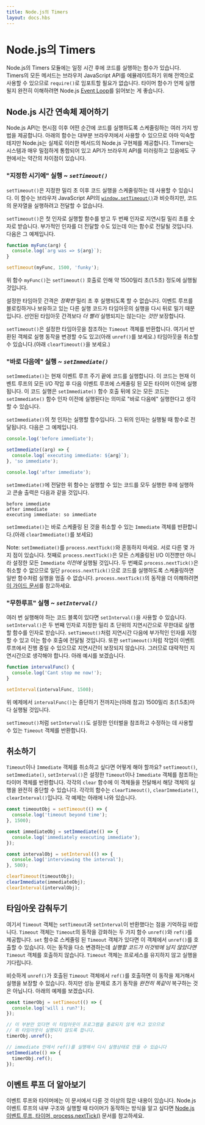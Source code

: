 ```yaml
---
title: Node.js의 Timers
layout: docs.hbs
---
```


<!--
# Timers in Node.js and beyond

The Timers module in Node.js contains functions that execute code after a set
period of time. Timers do not need to be imported via `require()`, since
all the methods are available globally to emulate the browser JavaScript API.
To fully understand when timer functions will be executed, it's a good idea to
read up on the Node.js
[Event Loop](/en/docs/guides/event-loop-timers-and-nexttick/).
-->

# Node.js의 Timers

Node.js의 Timers 모듈에는 일정 시간 후에 코드를 실행하는 함수가 있습니다. Timers의 모든 메서드는
브라우저 JavaScript API를 에뮬레이트하기 위해 전역으로 사용할 수 있으므로 `require()`로 임포트할
필요가 없습니다. 타이머 함수가 언제 실행될지 완전히 이해하려면 Node.js
[Event Loop](/en/docs/guides/event-loop-timers-and-nexttick/)를 읽어보는 게 좋습니다.

<!--
## Controlling the Time Continuum with Node.js

The Node.js API provides several ways of scheduling code to execute at
some point after the present moment. The functions below may seem familiar,
since they are available in most browsers, but Node.js actually provides
its own implementation of these methods. Timers integrate very closely
with the system, and despite the fact that the API mirrors the browser
API, there are some differences in implementation.
-->

## Node.js 시간 연속체 제어하기

Node.js API는 현시점 이후 어떤 순간에 코드를 실행하도록 스케줄링하는 여러 가지 방법을 제공합니다.
아래의 함수는 대부분 브라우저에서 사용할 수 있으므로 아마 익숙할 테지만 Node.js는 실제로 이러한
메서드의 Node.js 구현체를 제공합니다. Timers는 시스템과 매우 밀접하게 통합되어 있고 API가
브라우저 API를 미러링하고 있음에도 구현에서는 약간의 차이점이 있습니다.

<!--
### "When I say so" Execution ~ *`setTimeout()`*

`setTimeout()` can be used to schedule code execution after a designated
amount of milliseconds. This function is similar to
[`window.setTimeout()`](https://developer.mozilla.org/en-US/docs/Web/API/WindowTimers/setTimeout)
from the browser JavaScript API, however a string of code cannot be passed
to be executed.

`setTimeout()` accepts a function to execute as its first argument and the
millisecond delay defined as a number as the second argument. Additional
arguments may also be included and these will be passed on to the function. Here
is an example of that:

```js
function myFunc(arg) {
  console.log(`arg was => ${arg}`);
}

setTimeout(myFunc, 1500, 'funky');
```
-->

### "지정한 시기에" 실행 ~ *`setTimeout()`*

`setTimeout()`은 지정한 밀리 초 이후 코드 실행을 스케줄링하는 데 사용할 수 있습니다. 이 함수는
브라우저 JavaScript API의
[`window.setTimeout()`](https://developer.mozilla.org/en-US/docs/Web/API/WindowTimers/setTimeout)과
비슷하지만, 코드의 문자열을 실행하려고 전달할 수 없습니다.

`setTimeout()`은 첫 인자로 실행할 함수를 받고 두 번째 인자로 지연시킬 밀리 초를 숫자로 받습니다.
부가적인 인자를 더 전달할 수도 있는데 이는 함수로 전달될 것입니다. 다음은 그 예제입니다.

```js
function myFunc(arg) {
  console.log(`arg was => ${arg}`);
}

setTimeout(myFunc, 1500, 'funky');
```

<!--
The above function `myFunc()` will execute as close to 1500
milliseconds (or 1.5 seconds) as possible due to the call of `setTimeout()`.

The timeout interval that is set cannot be relied upon to execute after
that *exact* number of milliseconds. This is because other executing code that
blocks or holds onto the event loop will push the execution of the timeout
back. The *only* guarantee is that the timeout will not execute *sooner* than
the declared timeout interval.

`setTimeout()` returns a `Timeout` object that can be used to reference the
timeout that was set. This returned object can be used to cancel the timeout (
see `clearTimeout()` below) as well as change the execution behavior (see
`unref()` below).
-->

위 함수 `myFunc()`는 `setTimeout()` 호출로 인해 약 1500밀리 초(1.5초) 정도에
실행될 것입니다.

설정한 타임아웃 간격은 *정확한* 밀리 초 후 실행되도록 할 수 없습니다. 이벤트 루프를 블로킹하거나
보유하고 있는 다른 실행 코드가 타임아웃의 실행을 다시 뒤로 밀기 때문입니다. 선언된 타임아웃 간격보다
*더 빨리* 실행되지는 않는다는 *것만* 보장합니다.

`setTimeout()`은 설정한 타임아웃을 참조하는 `Timeout` 객체를 반환합니다. 여기서 반환된 객체로
실행 동작을 변경할 수도 있고(아래 `unref()`를 보세요.) 타임아웃을
취소할 수 있습니다.(아래 `clearTimeout()`을 보세요.)

<!--
### "Right after this" Execution ~ *`setImmediate()`*

`setImmediate()` will execute code at the end of the current event loop cycle.
This code will execute *after* any I/O operations in the current event loop and
*before* any timers scheduled for the next event loop. This code execution
could be thought of as happening "right after this", meaning any code following
the `setImmediate()` function call will execute before the `setImmediate()`
function argument.

The first argument to `setImmediate()` will be the function to execute. Any
subsequent arguments will be passed to the function when it is executed.
Here's an example:

```js
console.log('before immediate');

setImmediate((arg) => {
  console.log(`executing immediate: ${arg}`);
}, 'so immediate');

console.log('after immediate');
```
-->

### "바로 다음에" 실행 ~ *`setImmediate()`*

`setImmediate()`는 현재 이벤트 루프 주기 끝에 코드를 실행합니다. 이 코드는 현재 이벤트 루프의
모든 I/O 작업 후 다음 이벤트 루프에 스케줄링 된 모든 타이머 이전에 실행됩니다. 이 코드 실행은
`setImmediate()` 함수 호출 뒤에 오는 모든 코드는 `setImmediate()` 함수 인자 이전에 실행된다는
의미로 "바로 다음에" 실행한다고 생각할 수 있습니다.

`setImmediate()`의 첫 인자는 실행할 함수입니다. 그 뒤의 인자는 실행될 때 함수로 전달됩니다.
다음은 그 예제입니다.

```js
console.log('before immediate');

setImmediate((arg) => {
  console.log(`executing immediate: ${arg}`);
}, 'so immediate');

console.log('after immediate');
```

<!--
The above function passed to `setImmediate()` will execute after all runnable
code has executed, and the console output will be:

```
before immediate
after immediate
executing immediate: so immediate
```

`setImmediate()` returns and `Immediate` object, which can be used to cancel
the scheduled immediate (see `clearImmediate()` below).

Note: Don't get `setImmediate()` confused with `process.nextTick()`. There are
some major ways they differ. The first is that `process.nextTick()` will run
*before* any `Immediate`s that are set as well as before any scheduled I/O.
The second is that `process.nextTick()` is non-clearable, meaning once
code has been scheduled to execute with `process.nextTick()`, the execution
cannot be stopped, just like with a normal function. Refer to [this guide](/en/docs/guides/event-loop-timers-and-nexttick/#process-nexttick)
to better understand the operation of `process.nextTick()`.
-->

`setImmediate()`에 전달한 위 함수는 실행할 수 있는 코드를 모두 실행한 후에 실행하고 콘솔 출력은 다음과 같을 것입니다.

```
before immediate
after immediate
executing immediate: so immediate
```

`setImmediate()`는 바로 스케줄링 된 것을 취소할 수 있는 `Immediate` 객체를
반환합니다.(아래 `clearImmediate()`를 보세요)

Note: `setImmediate()`를 `process.nextTick()`와 혼동하지 마세요. 서로 다른 몇 가지 점이
있습니다. 첫째로 `process.nextTick()`은 모든 스케줄링된 I/O 이전뿐만 아니라 설정한 모든
`Immediate` *이전에* 실행될 것입니다. 두 번째로 `process.nextTick()`은 취소할 수 없으므로
일단 `process.nextTick()`으로 코드를 실행하도록 스케줄링하면 일반 함수처럼 실행을 멈출 수 없습니다.
`process.nextTick()`의 동작을 더 이해하려면
[이 가이드 문서](/en/docs/guides/event-loop-timers-and-nexttick/#process-nexttick)를
참고하세요.

<!--
### "Infinite Loop" Execution ~ *`setInterval()`*

If there is a block of code that should execute multiple times, `setInterval()`
can be used to execute that code. `setInterval()` takes a function
argument that will run an infinite number of times with a given millisecond
delay as the second argument. Just like `setTimeout()`, additional arguments
can be added beyond the delay, and these will be passed on to the function call.
Also like `setTimeout()`, the delay cannot be guaranteed because of operations
that may hold on to the event loop, and therefore should be treated as an
approximate delay. See the below example:

```js
function intervalFunc() {
  console.log('Cant stop me now!');
}

setInterval(intervalFunc, 1500);
```
In the above example, `intervalFunc()` will execute about every 1500
milliseconds, or 1.5 seconds, until it is stopped (see below).

Just like `setTimeout()`, `setInterval()` also returns a `Timeout` object which
can be used to reference and modify the interval that was set.
-->

### "무한루프" 실행 ~ *`setInterval()`*

여러 번 실행해야 하는 코드 블록이 있다면 `setInterval()`을 사용할 수 있습니다.
`setInterval()`은 두 번째 인자로 지정한 밀리 초 단위의 지연시간으로 무한대로 실행할 함수를
인자로 받습니다. `setTimeout()`처럼 지연시간 다음에 부가적인 인자를 지정할 수 있고 이는 함수 호출에
전달될 것입니다. 또한 `setTimeout()`처럼 작업이 이벤트 루프에서 진행 중일 수 있으므로 지연시간이
보장되지 않습니다. 그러므로 대략적인 지연시간으로 생각해야 합니다. 아래 예시를 보겠습니다.

```js
function intervalFunc() {
  console.log('Cant stop me now!');
}

setInterval(intervalFunc, 1500);
```

위 예제에서 `intervalFunc()`는 중단하기 전까지는(아래 참고) 1500밀리 초(1.5초)마다 실행될 것입니다.

`setTimeout()`처럼 `setInterval()`도 설정한 인터벌을 참조하고 수정하는 데 사용할 수 있는
`Timeout` 객체를 반환합니다.

<!--
## Clearing the Future

What can be done if a `Timeout` or `Immediate` object needs to be cancelled?
`setTimeout()`, `setImmediate()`, and `setInterval()` return a timer object
that can be used to reference the set `Timeout` or `Immediate` object.
By passing said object into the respective `clear` function, execution of
that object will be halted completely. The respective functions are
`clearTimeout()`, `clearImmediate()`, and `clearInterval()`. See the example
below for an example of each:

```js
const timeoutObj = setTimeout(() => {
  console.log('timeout beyond time');
}, 1500);

const immediateObj = setImmediate(() => {
  console.log('immediately executing immediate');
});

const intervalObj = setInterval(() => {
  console.log('interviewing the interval');
}, 500);

clearTimeout(timeoutObj);
clearImmediate(immediateObj);
clearInterval(intervalObj);
```
-->

## 취소하기

`Timeout`이나 `Immediate` 객체를 취소하고 싶다면 어떻게 해야 할까요? `setTimeout()`,
`setImmediate()`, `setInterval()`은 설정한 `Timeout`이나 `Immediate` 객체를 참조하는
타이머 객체를 반환합니다. 각각의 `clear` 함수에 이 객체들을 전달해서 해당 객체의 실행을 완전히
중단할 수 있습니다. 각각의 함수는 `clearTimeout()`, `clearImmediate()`,
`clearInterval()`입니다. 각 예제는 아래에 나와 있습니다.

```js
const timeoutObj = setTimeout(() => {
  console.log('timeout beyond time');
}, 1500);

const immediateObj = setImmediate(() => {
  console.log('immediately executing immediate');
});

const intervalObj = setInterval(() => {
  console.log('interviewing the interval');
}, 500);

clearTimeout(timeoutObj);
clearImmediate(immediateObj);
clearInterval(intervalObj);
```

<!--
## Leaving Timeouts Behind

Remember that `Timeout` objects are returned by `setTimeout` and `setInterval`.
The `Timeout` object provides two functions intended to augment `Timeout`
behavior with `unref()` and `ref()`. If there is a `Timeout` object scheduled
using a `set` function, `unref()` can be called on that object. This will change
the behavior slightly, and not call the `Timeout` object *if it is the last
code to execute*. The `Timeout` object will not keep the process alive, waiting
to execute.

In similar fashion, a `Timeout` object that has had `unref()` called on it
can remove that behavior by calling `ref()` on that same `Timeout` object,
which will then ensure its execution. Be aware, however, that this does
not *exactly* restore the initial behavior for performance reasons. See
below for examples of both:

```js
const timerObj = setTimeout(() => {
  console.log('will i run?');
});

// if left alone, this statement will keep the above
// timeout from running, since the timeout will be the only
// thing keeping the program from exiting
timerObj.unref();

// we can bring it back to life by calling ref() inside
// an immediate
setImmediate(() => {
  timerObj.ref();
});
```
-->

## 타임아웃 감춰두기

여기서 `Timeout` 객체는 `setTimeout`과 `setInterval`이 반환했다는 점을 기억하길 바랍니다.
`Timeout` 객체는 `Timeout`의 동작을 강화하는 두 가지 함수 `unref()`와 `ref()`를 제공합니다.
`set` 함수로 스케줄링 된 `Timeout` 객체가 있다면 이 객체에서 `unref()`를 호출할 수 있습니다.
이는 동작을 다소 변경하는데 *실행할 코드가 이것밖에 남지 않았다면* `Timeout` 객체를 호출하지 않습니다.
`Timeout` 객체는 프로세스를 유지하지 않고 실행을 기다립니다.

비슷하게 `unref()`가 호출된 `Timeout` 객체에서 `ref()`를 호출하면 이 동작을 제거해서
실행을 보장할 수 있습니다. 하지만 성능 문제로 초기 동작을 *완전히 똑같이* 복구하는 것은 아닙니다.
아래의 예제를 보겠습니다.

```js
const timerObj = setTimeout(() => {
  console.log('will i run?');
});

// 이 부분만 있다면 이 타임아웃이 프로그램을 종료되지 않게 하고 있으므로
// 위 타임아웃이 실행되지 않도록 합니다.
timerObj.unref();

// immediate 안에서 ref()를 실행해서 다시 실행상태로 만들 수 있습니다
setImmediate(() => {
  timerObj.ref();
});
```

<!--
## Further Down the Event Loop

There's much more to the Event Loop and Timers than this guide
has covered. To learn more about the internals of the Node.js
Event Loop and how Timers operate during execution, check out
this Node.js guide: [The Node.js Event Loop, Timers, and
process.nextTick()](/en/docs/guides/event-loop-timers-and-nexttick/).
-->

## 이벤트 루프 더 알아보기

이벤트 루프와 타이머에는 이 문서에서 다룬 것 이상의 많은 내용이 있습니다. Node.js 이벤트 루프의
내부 구조와 실행할 때 타이머가 동작하는 방식을 알고 싶다면
[Node.js 이벤트 루프, 타이머, process.nextTick()](/en/docs/guides/event-loop-timers-and-nexttick/)
문서를 참고하세요.
